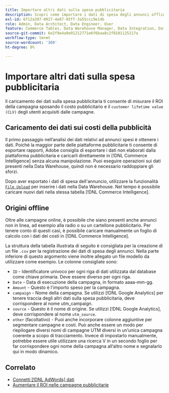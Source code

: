 ```yaml
---
title: Importare altri dati sulla spesa pubblicitaria
description: Scopri come importare i dati di spesa degli annunci offline o di altro tipo in  [!DNL Commerce Intelligence].
exl-id: 6f12a397-0927-4e87-95ff-3a55ccc9e14b
role: Admin, Data Architect, Data Engineer, User
feature: Commerce Tables, Data Warehouse Manager, Data Integration, Data Import/Export
source-git-commit: 6e2f9e4a9e91212771e6f6baa8c2f8101125217a
workflow-type: tm+mt
source-wordcount: '369'
ht-degree: 0%

---
```


# Importare altri dati sulla spesa pubblicitaria

Il caricamento dei dati sulla spesa pubblicitaria ti consente di misurare il ROI della campagna sposando il costo pubblicitario e il `customer lifetime value (CLV)` degli utenti acquisiti dalle campagne.

## Caricamento dei dati sui costi della pubblicità

Il primo passaggio nell’analisi dei dati relativi ad annunci spesi è ottenere i dati. Poiché la maggior parte delle piattaforme pubblicitarie ti consente di esportare rapporti, Adobe consiglia di esportare i dati non elaborati dalla piattaforma pubblicitaria e caricarli direttamente in [!DNL Commerce Intelligence] senza alcuna manipolazione. Puoi eseguire operazioni sui dati presenti nella Data Warehouse, quindi non è necessario raddoppiare gli sforzi.

Dopo aver esportato i dati di spesa dell&#39;annuncio, utilizzare la funzionalità [`File Upload`](../connecting-data/using-file-uploader.md) per inserire i dati nella Data Warehouse. Nel tempo è possibile caricare nuovi dati nella stessa tabella [!DNL Commerce Intelligence].

## Origini offline

Oltre alle campagne online, è possibile che siano presenti anche annunci non in linea, ad esempio alla radio o su un cartellone pubblicitario. Per tenere conto di questi casi, è possibile caricare manualmente un foglio di calcolo con i dati dei costi in [!DNL Commerce Intelligence].

La struttura della tabella illustrata di seguito è consigliata per la creazione di un file `.csv` per la registrazione dei dati di spesa degli annunci. Nella parte inferiore di questo argomento viene inoltre allegato un file modello da utilizzare come esempio. Le colonne consigliate sono:

* `ID` - Identificatore univoco per ogni riga di dati utilizzata dal database come chiave primaria. Deve essere diverso per ogni riga.
* `Date` - Data di esecuzione della campagna, in formato aaaa-mm-gg.
* `Amount` - Questo è l&#39;importo speso per la campagna.
* `campaign` - Nome della campagna. Se utilizzi [!DNL Google Analytics] per tenere traccia degli altri dati sulla spesa pubblicitaria, deve corrispondere al nome utm\_campaign.
* `source` - Questo è il nome di origine. Se utilizzi [!DNL Google Analytics], deve corrispondere al nome `utm_source`.
* `other` (facoltativo) - Puoi anche incorporare colonne aggiuntive per segmentare campagne e costi. Può anche essere un modo per riepilogare diversi nomi di campagne UTM diversi in un’unica campagna coerente a scopo di tracciamento. Invece di impostarlo manualmente, potrebbe essere utile utilizzare una ricerca V in un secondo foglio per far corrispondere ogni nome della campagna all’altro nome e segnalarlo qui in modo dinamico.

## Correlato

* [Connetti [!DNL AdWords]  dati](../integrations/google-adwords.md)
* [Aumentare il ROI nelle campagne pubblicitarie](../../analysis/roi-ad-camp.md)
